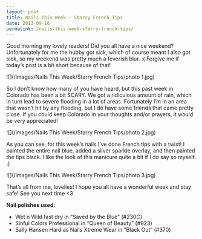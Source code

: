 ```yaml
---
layout: post
title: Nails This Week - Starry French Tips
date: 2013-09-16
permalink: /nails-this-week-starry-french-tips/
---
```


Good morning my lovely readers! Did you all have a nice weekend? Unfortunately for me the hubby got sick, which of course meant I also got sick, so my weekend was pretty much a feverish blur. :( Forgive me if today’s post is a bit short because of that!

![](/images/Nails This Week/Starry French Tips/photo 1.jpg)

So I don’t know how many of you have heard, but this past week in Colorado has been a bit SCARY. We got a ridiculous amount of rain, which in turn lead to severe flooding in a lot of areas. Fortunately I’m in an area that wasn’t hit by any flooding, but I do have some friends that came pretty close. If you could keep Colorado in your thoughts and/or prayers, it would be very appreciated!

![](/images/Nails This Week/Starry French Tips/photo 2.jpg)

As you can see, for this week’s nails I’ve done French tips with a twist! I painted the entire nail blue, added a silver sparkle overlay, and then painted the tips black. I like the look of this manicure quite a bit if I do say so myself. :)

![](/images/Nails This Week/Starry French Tips/photo 3.jpg)

That’s all from me, lovelies! I hope you all have a wonderful week and stay safe! See you next time <3

**Nail polishes used:**

- Wet n Wild fast dry in “Saved by the Blue” (#230C)
- Sinful Colors Professional in “Queen of Beauty” (#923)
- Sally Hansen Hard as Nails Xtreme Wear in “Black Out” (#370)